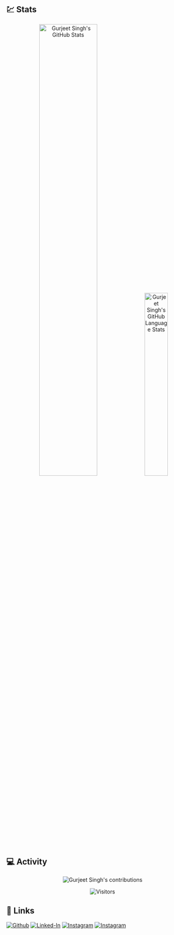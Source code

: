 <!--### Hi there 👋-->

## :chart: Stats

<div align="center">
  <img width="55%" src="https://github-readme-stats.vercel.app/api?username=gurjeet29&show_icons=true&hide_border=false&count_private=true&theme=react" alt="Gurjeet Singh's GitHub Stats">
  <img width="35%" src="https://github-readme-stats.vercel.app/api/top-langs/?username=gurjeet29&show_icons=true&hide_border=false&langs_count=10&layout=compact&theme=react" alt="Gurjeet Singh's GitHub Language Stats">
</div>

## :computer: Activity

<p align="center">
  <img src="https://github-readme-streak-stats.herokuapp.com/?user=gurjeet29&theme=buefy" alt="Gurjeet Singh's contributions"/>
</p>

<div align="center">
<img src="https://visitor-badge.laobi.icu/badge?page_id=gurjeet29" alt=" Visitors ">
</div>

## :link: Links
[![Github](https://img.shields.io/badge/GitHub-000000?style=for-the-badge&logo=GitHub&logoColor=white)](https://github.com/gurjeet29/)
[![Linked-In](https://img.shields.io/badge/Linked_In-0077B5?style=for-the-badge&logo=LinkedIn&logoColor=white)](https://www.linkedin.com/in/gurjeetsingh29/)
[![Instagram](https://img.shields.io/badge/Instagram-000000?style=for-the-badge&logo=Instagram&logoColor=#d16c06)](https://www.instagram.com/gurjeet_singh29/)
[![Instagram](https://img.shields.io/badge/Medium-000000?style=for-the-badge&logo=Medium&logoColor=white)](https://medium.com/@gurjeetsingh2000)
